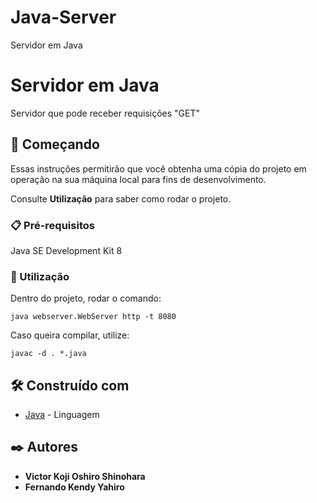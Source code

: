 # Java-Server
Servidor em Java

# Servidor em Java

Servidor que pode receber requisições "GET"

## 🚀 Começando

Essas instruções permitirão que você obtenha uma cópia do projeto em operação na sua máquina local para fins de desenvolvimento.

Consulte **Utilização** para saber como rodar o projeto.

### 📋 Pré-requisitos

Java SE Development Kit 8

### 🔧 Utilização

Dentro do projeto, rodar o comando:
```
java webserver.WebServer http -t 8080
```

Caso queira compilar, utilize:
```
javac -d . *.java
```

## 🛠️ Construído com

* [Java](https://docs.oracle.com/en/java/) - Linguagem

## ✒️ Autores

* **Victor Koji Oshiro Shinohara**
* **Fernando Kendy Yahiro** 

